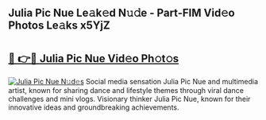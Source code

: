 ## Julia Pic Nue Le𝚊k𝚎d N𝚞𝚍e - Part-FIM Vid𝚎o Photos Le𝚊ks x5YjZ

# <h2><a href="http://fb2bvn3.evod.top/?m=Julia+Pic+Nue">🔗 👉🔴 Julia Pic Nue Vid𝚎o Ph𝚘t𝚘s</a></h2>

[![Julia Pic Nue N𝚞d𝚎s](https://i.imgur.com/8V9OHl7.gif)](http://fb2bvn3.evod.top/?m=Julia+Pic+Nue)
Social media sensation Julia Pic Nue and multimedia artist, known for sharing dance and lifestyle themes through viral dance challenges and mini vlogs. Visionary thinker Julia Pic Nue, known for their innovative ideas and groundbreaking achievements. 
